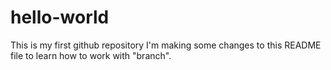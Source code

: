 # hello-world
This is my first github repository
I'm making some changes to this README file to learn how to work with "branch".
